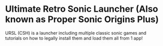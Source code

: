 # Ultimate Retro Sonic Launcher (Also known as Proper Sonic Origins Plus)

URSL (CSH) is a launcher including multiple classic sonic games and tutorials on how to legally install them and load them all from 1 app!
